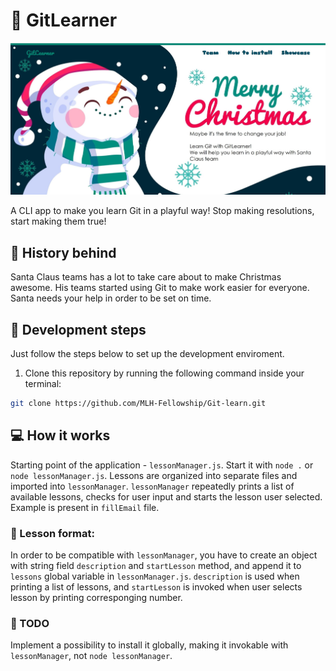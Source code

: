 # 🎄 GitLearner

![main](https://github.com/MLH-Fellowship/Git-learn/blob/master/main.jpg)

A CLI app to make you learn Git in a playful way! 
Stop making resolutions, start making them true!

## 🎁 History behind

Santa Claus teams has a lot to take care about to make Christmas awesome. 
His teams started using Git to make work easier for everyone.
Santa needs your help in order to be set on time.

## 🎅 Development steps

Just follow the steps below to set up the development enviroment.

1. Clone this repository by running the following command inside your terminal:

```sh
git clone https://github.com/MLH-Fellowship/Git-learn.git
```

## 💻 How it works

Starting point of the application - `lessonManager.js`. Start it with `node .` or `node lessonManager.js`.  Lessons are organized into separate files and imported into `lessonManager`. `lessonManager` repeatedly prints a list of available lessons, checks for user input and starts the lesson user selected. Example is present in `fillEmail` file.

### 📑 Lesson format:

In order to be compatible with `lessonManager`, you have to create an object with string field `description` and `startLesson` method, and append it to `lessons` global variable in `lessonManager.js`.
`description` is used when printing a list of lessons, and `startLesson` is invoked when user selects lesson by printing corresponging number.

### 📝 TODO
Implement a possibility to install it globally, making it invokable with `lessonManager`, not `node lessonManager`.
